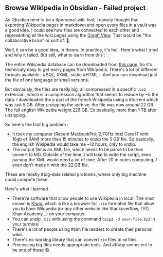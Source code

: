 ## Browse Wikipedia in Obsidian - Failed project
As Obsidian tend to be a #personal-wiki tool, I naively thought that exporting Wikipedia pages in markdown and open every files in a vault was a good idea. I could see how files are connected to each other and representing all the wiki pages using the [Graph View](Graph%20evolution.md). That would be "the collaborative brain" or sort of. 🧠

Well, it can be a good idea, in theory. In practice, it's hell. Here's what I tried and why it failed. But still, what to learn from this :

The entire Wikipedia database can be downloaded from [this page](https://en.wikipedia.org/wiki/Wikipedia:Database_download). So it's technicaly easy to get every pages from Wikipedia. There's a lot of different formats available : #SQL, #XML, static #HTML... And you can download just the file of one language or small versions. 

But obviously, the files are really big, all compressed in a specific `.bz2` extension, which is a compression algorithm that seems to reduce by ~5 the data. I downloaded the a part of the french Wikipedia using a #torrent which was just 5 GB. After unzipping the archive, the file was now around 22 GB. The full english Wikipedia weight 226 GB. So basically, more than 1 TB after unzipping.

So here's the first big problem :
- It took my computer (Recent MacbookPro, 2,7GHz Intel Core I7 with 16gb of RAM) more than 15 minutes to unzip the 5 GB file. So basically, the english Wikipedia would take me ~12 hours, only to unzip.
- The output file is an XML file, which needs to be parse to be then convert to MD. Outside of the time it will take to write the script, even parsing the XML would need a lot of time. After 20 minutes computing, I even don't made it with the 22 GB file. 

These are mostly #big-data related problems, where only big machine could compute these. 

Here's what I learned : 
- There're software that allow people to use Wikipedia in local. The most known is [Kiwix](https://www.kiwix.org/en/), which is like a browser for `.zim` formated file that allow you to have Wikipedia (or any other website like Stackoverflow, TED, Khan Academy...) on your computer. 
- You can unzip `.bz2` with using the command  `bzip2 -d your-file.bz2` in your terminal
- There's a lot of people using #zim file readers to create their personal wikis. 
- There's no working library that can convert `zim` files to `md` files. 
- Processing big files needs appropriate tools. And #Ruby seems not to be one of these 😄.

